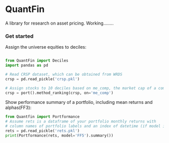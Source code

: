 # QuantFin
A library for research on asset pricing.
Working........

### Get started
Assign the universe equities to deciles:

```Python

from QuantFin import Deciles
import pandas as pd

# Read CRSP dataset, which can be obtained from WRDS
crsp = pd.read_pickle('crsp.pkl') 

# Assign stocks to 10 deciles based on me_comp, the market cap of a company.
crsp = port().method_ranking(crsp, on='me_comp')
```

Show performance summary of a portfolio, including mean returns and alphas(FF3):

```python
from Quantfin import Portformance
# Assume rets is a dataframe of your portfolio monthly returns with 
# column names of portfolio labels and an index of datetime (if model is specified).
rets = pd.read_pickle('rets.pkl') 
print(Portformance(rets, model='FF5').summary())
```
